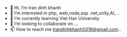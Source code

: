 - 👋 Hi, I’m tran dinh khanh
- 👀 I’m interested in php, web,node,asp .net,unity,AI,...
- 🌱 I’m currently learning  Viet Han University
- 💞️ I’m looking to collaborate on ...
- 📫 How to reach me trandinhkhanh0318@gmail.com...

<!---
dinhkhanh123/dinhkhanh123 is a ✨ special ✨ repository because its `README.md` (this file) appears on your GitHub profile.
You can click the Preview link to take a look at your changes.
--->
